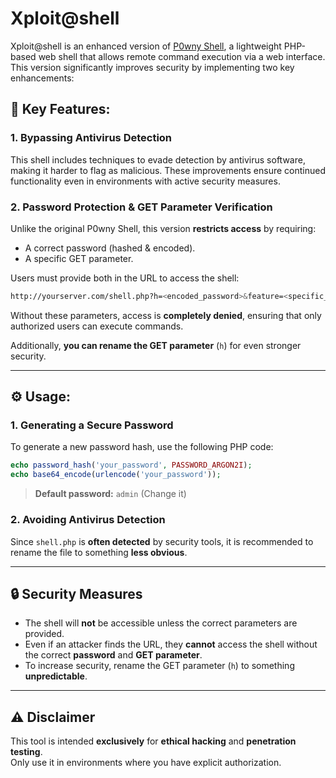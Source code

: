 # Xploit@shell

Xploit@shell is an enhanced version of [P0wny Shell](https://github.com/flozz/p0wny-shell), a lightweight PHP-based web shell that allows remote command execution via a web interface.
This version significantly improves security by implementing two key enhancements:

## 🔑 Key Features:

### 1. Bypassing Antivirus Detection

This shell includes techniques to evade detection by antivirus software, making it harder to flag as malicious. These improvements ensure continued functionality even in environments with active security measures.

### 2. Password Protection & GET Parameter Verification

Unlike the original P0wny Shell, this version **restricts access** by requiring:

- A correct password (hashed & encoded).
- A specific GET parameter.

Users must provide both in the URL to access the shell:

```bash
http://yourserver.com/shell.php?h=<encoded_password>&feature=<specific_feature>
```

Without these parameters, access is **completely denied**, ensuring that only authorized users can execute commands.

Additionally, **you can rename the GET parameter** (`h`) for even stronger security.

---

## ⚙️ Usage:

### 1. Generating a Secure Password

To generate a new password hash, use the following PHP code:

```php
echo password_hash('your_password', PASSWORD_ARGON2I);
echo base64_encode(urlencode('your_password'));
```

> **Default password:** `admin` (Change it)

### 2. Avoiding Antivirus Detection

Since `shell.php` is **often detected** by security tools, it is recommended to rename the file to something **less obvious**.

---

## 🔒 Security Measures

- The shell will **not** be accessible unless the correct parameters are provided.
- Even if an attacker finds the URL, they **cannot** access the shell without the correct **password** and **GET parameter**.
- To increase security, rename the GET parameter (`h`) to something **unpredictable**.

---

## ⚠️ Disclaimer

This tool is intended **exclusively** for **ethical hacking** and **penetration testing**.  
Only use it in environments where you have explicit authorization.
